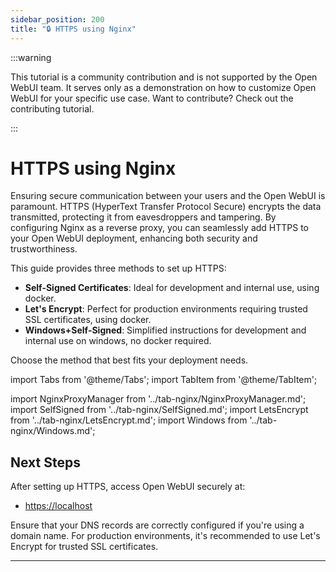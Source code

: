 ```yaml
---
sidebar_position: 200
title: "🔒 HTTPS using Nginx"
---
```


:::warning

This tutorial is a community contribution and is not supported by the Open WebUI team. It serves only as a demonstration on how to customize Open WebUI for your specific use case. Want to contribute? Check out the contributing tutorial.

:::

# HTTPS using Nginx

Ensuring secure communication between your users and the Open WebUI is paramount. HTTPS (HyperText Transfer Protocol Secure) encrypts the data transmitted, protecting it from eavesdroppers and tampering. By configuring Nginx as a reverse proxy, you can seamlessly add HTTPS to your Open WebUI deployment, enhancing both security and trustworthiness.

This guide provides three methods to set up HTTPS:

- **Self-Signed Certificates**: Ideal for development and internal use, using docker.
- **Let's Encrypt**: Perfect for production environments requiring trusted SSL certificates, using docker.
- **Windows+Self-Signed**: Simplified instructions for development and internal use on windows, no docker required.

Choose the method that best fits your deployment needs.

import Tabs from '@theme/Tabs';
import TabItem from '@theme/TabItem';

import NginxProxyManager from '../tab-nginx/NginxProxyManager.md';
import SelfSigned from '../tab-nginx/SelfSigned.md';
import LetsEncrypt from '../tab-nginx/LetsEncrypt.md';
import Windows from '../tab-nginx/Windows.md';

<!-- markdownlint-disable-next-line MD033 -->
<Tabs>
  <TabItem value="NginxProxyManager" label="Nginx Proxy Manager">
    <NginxProxyManager />
  </TabItem>
  <TabItem value="letsencrypt" label="Let's Encrypt">
    <LetsEncrypt />
  </TabItem>
  <TabItem value="selfsigned" label="Self-Signed">
    <SelfSigned />
  </TabItem>
  <TabItem value="windows" label="Windows">
    <Windows />
  </TabItem>
</Tabs>

## Next Steps

After setting up HTTPS, access Open WebUI securely at:

- [https://localhost](https://localhost)

Ensure that your DNS records are correctly configured if you're using a domain name. For production environments, it's recommended to use Let's Encrypt for trusted SSL certificates.

---
